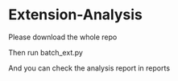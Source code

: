 # Extension-Analysis
Please download the whole repo

Then run batch_ext.py

And you can check the analysis report in reports
